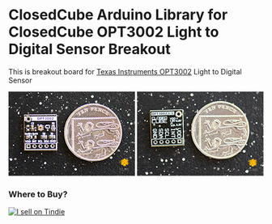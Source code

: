 ClosedCube Arduino Library for
ClosedCube OPT3002 Light to Digital Sensor Breakout 
=====================================================================================================

This is breakout board for [Texas Instruments OPT3002](http://www.ti.com/product/OPT3002) Light to Digital Sensor

[![](https://github.com/closedcube/ClosedCube_OPT3002_Arduino/blob/master/images/B061_OPT3002_Pic1.jpg)](https://www.tindie.com/stores/closedcube/)
[![](https://github.com/closedcube/ClosedCube_OPT3002_Arduino/blob/master/images/B061_OPT3002_Pic2.jpg)](https://www.tindie.com/stores/closedcube/)


### Where to Buy?

<a href="https://www.tindie.com/stores/closedcube/?ref=offsite_badges&utm_source=sellers_closedcube&utm_medium=badges&utm_campaign=badge_medium"><img src="https://d2ss6ovg47m0r5.cloudfront.net/badges/tindie-mediums.png" alt="I sell on Tindie" width="150" height="78"></a>


